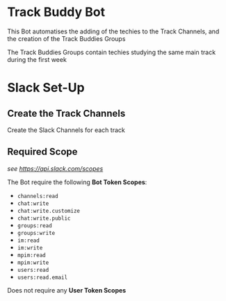 # Track Buddy Bot

This Bot automatises the adding of the techies to the Track Channels, and the creation of the Track Buddies Groups

The Track Buddies Groups contain techies studying the same main track during the first week 

# Slack Set-Up
## Create the Track Channels
Create the Slack Channels for each track

## Required Scope
*see https://api.slack.com/scopes*

The Bot require the following **Bot Token Scopes**:

- `channels:read`
- `chat:write`
- `chat:write.customize`
- `chat:write.public`
- `groups:read`
- `groups:write`
- `im:read`
- `im:write`
- `mpim:read`
- `mpim:write`
- `users:read`
- `users:read.email`

Does not require any **User Token Scopes**